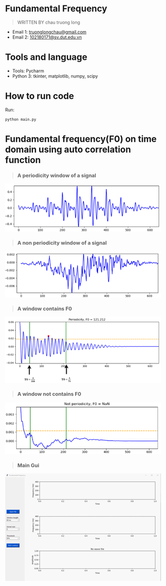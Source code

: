 # Fundamental Frequency

> WRITTEN BY chau truong long

* Email 1: truonglongchau@gmail.com
* Email 2: 102180171@sv.dut.edu.vn
  
# Tools and language

* Tools: Pycharm
* Python 3: tkinter, matplotlib, numpy, scipy

# How to run code
Run:
```shell 
python main.py 
```

# Fundamental frequency(F0) on time domain using auto correlation function

> ### A periodicity window of a signal

<p align="center">
    <img src="screenshots/periodicity.png" alt="alt text" style="max-width:100%;">
</p>


> ### A non periodicity window of a signal

<p align="center">
    <img src="screenshots/n_periodicity.png" alt="alt text" style="max-width:100%;">
</p>

> ### A window contains F0

<p align="center">
    <img src="screenshots/window_f0.png" alt="alt text" style="max-width:100%;">
</p>

> ### A window not contains F0

<p align="center">
    <img src="screenshots/window_nan.png" alt="alt text" style="max-width:100%;">
</p>

> ### Main Gui

<p align="center">
    <img src="screenshots/gui.gif" alt="alt text" style="max-width:100%;">
</p>
